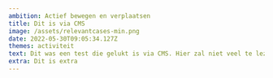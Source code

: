 ```yaml
---
ambition: Actief bewegen en verplaatsen
title: Dit is via CMS
image: /assets/relevantcases-min.png
date: 2022-05-30T09:05:34.127Z
themes: activiteit
text: Dit was een test die gelukt is via CMS. Hier zal niet veel te lezen zijn.
extra: Dit is extra
---
```

